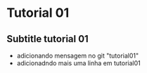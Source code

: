 # Tutorial 01

## Subtitle tutorial 01

- adicionando mensagem no git "tutorial01"
- adicionadndo mais uma linha em tutorial01